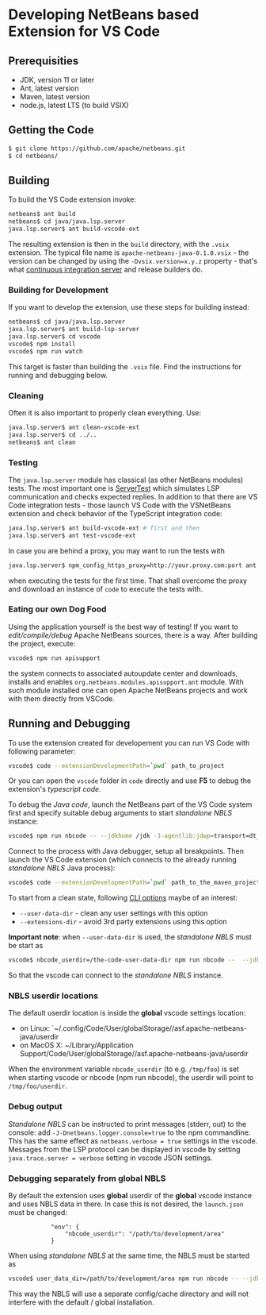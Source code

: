 # Developing NetBeans based Extension for VS Code

<!--

    Licensed to the Apache Software Foundation (ASF) under one
    or more contributor license agreements.  See the NOTICE file
    distributed with this work for additional information
    regarding copyright ownership.  The ASF licenses this file
    to you under the Apache License, Version 2.0 (the
    "License"); you may not use this file except in compliance
    with the License.  You may obtain a copy of the License at

      http://www.apache.org/licenses/LICENSE-2.0

    Unless required by applicable law or agreed to in writing,
    software distributed under the License is distributed on an
    "AS IS" BASIS, WITHOUT WARRANTIES OR CONDITIONS OF ANY
    KIND, either express or implied.  See the License for the
    specific language governing permissions and limitations
    under the License.

-->

## Prerequisities

- JDK, version 11 or later
- Ant, latest version
- Maven, latest version
- node.js, latest LTS (to build VSIX)


## Getting the Code

```bash
$ git clone https://github.com/apache/netbeans.git
$ cd netbeans/
```

## Building

To build the VS Code extension invoke:

```bash
netbeans$ ant build
netbeans$ cd java/java.lsp.server
java.lsp.server$ ant build-vscode-ext
```
The resulting extension is then in the `build` directory, with the `.vsix` extension.
The typical file name is `apache-netbeans-java-0.1.0.vsix` - the version can be
changed by using the `-Dvsix.version=x.y.z` property - that's what
[continuous integration server](https://ci-builds.apache.org/job/Netbeans/job/netbeans-vscode/)
and release builders do.

### Building for Development

If you want to develop the extension, use these steps for building instead:

```bash
netbeans$ cd java/java.lsp.server
java.lsp.server$ ant build-lsp-server
java.lsp.server$ cd vscode
vscode$ npm install
vscode$ npm run watch
```

This target is faster than building the `.vsix` file. Find the instructions
for running and debugging below.

### Cleaning

Often it is also important to properly clean everything. Use:

```bash
java.lsp.server$ ant clean-vscode-ext
java.lsp.server$ cd ../..
netbeans$ ant clean
```

### Testing

The `java.lsp.server` module has classical (as other NetBeans modules) tests.
The most important one is [ServerTest](https://github.com/apache/netbeans/blob/master/java/java.lsp.server/test/unit/src/org/netbeans/modules/java/lsp/server/protocol/ServerTest.java)
which simulates LSP communication and checks expected replies. In addition to
that there are VS Code integration tests - those launch VS Code with the
VSNetBeans extension and check behavior of the TypeScript integration code:

```bash
java.lsp.server$ ant build-vscode-ext # first and then
java.lsp.server$ ant test-vscode-ext
```

In case you are behind a proxy, you may want to run the tests with

```bash
java.lsp.server$ npm_config_https_proxy=http://your.proxy.com:port ant test-vscode-ext
```

when executing the tests for the first time. That shall overcome the proxy
and download an instance of `code` to execute the tests with.

### Eating our own Dog Food

Using the application yourself is the best way of testing! If you want to
_edit/compile/debug_ Apache NetBeans sources, there is a way. After building
the project, execute:

```bash
vscode$ npm run apisupport
```

the system connects to associated autoupdate center and downloads, installs
and enables `org.netbeans.modules.apisupport.ant` module. With such module installed
one can open Apache NetBeans projects and work with them directly from VSCode.

## Running and Debugging

To use the extension created for developement you can run VS Code with
following parameter:

```bash
vscode$ code --extensionDevelopmentPath=`pwd` path_to_project
```

Or you can open the `vscode` folder in `code` directly and use **F5** to
debug the extension's *typescript code*.

To debug the *Java code*, launch the NetBeans part of the VS Code system first
and specify suitable debug arguments to start _standalone NBLS_ instance:

```bash
vscode$ npm run nbcode -- --jdkhome /jdk -J-agentlib:jdwp=transport=dt_socket,server=y,suspend=n,address=8000
```

Connect to the process with Java debugger, setup all breakpoints. Then launch
the VS Code extension (which connects to the already running _standalone NBLS_ Java process):

```bash
vscode$ code --extensionDevelopmentPath=`pwd` path_to_the_maven_project
```

To start from a clean state, following
[CLI options](https://code.visualstudio.com/docs/editor/command-line)
maybe of an interest:
- `--user-data-dir` - clean any user settings with this option
- `--extensions-dir` - avoid 3rd party extensions using this option

**Important note**: when `--user-data-dir` is used, the _standalone NBLS_ must be start as
```bash
vscode$ nbcode_userdir=/the-code-user-data-dir npm run nbcode --  --jdkhome /jdk -J-agentlib:jdwp=transport=dt_socket,server=y,suspend=n,address=8000
```
So that the vscode can connect to the _standalone NBLS_ instance.

### NBLS userdir locations
The default userdir location is inside the **global** vscode settings location:
- on Linux: `~/.config/Code/User/globalStorage//asf.apache-netbeans-java/userdir
- on MacOS X: ~/Library/Application Support/Code/User/globalStorage//asf.apache-netbeans-java/userdir

When the environment variable `nbcode_userdir` (to e.g. `/tmp/foo`) is set when starting vscode or nbcode (npm run nbcode), the userdir will point to `/tmp/foo/userdir`.

### Debug output 
_Standalone NBLS_ can be instructed to print messages (stderr, out) to the console: add `-J-Dnetbeans.logger.console=true` to the npm commandline. This has the same effect as `netbeans.verbose = true` settings in the vscode. Messages from the LSP protocol can be displayed in vscode by setting `java.trace.server = verbose` setting in vscode JSON settings.

### Debugging separately from global NBLS
By default the extension uses **global** userdir of the **global** vscode instance and uses NBLS data in there. In case this is not desired, the `launch.json` must be changed:
```
			"env": {
				"nbcode_userdir": "/path/to/development/area"
			}
```
When using _standalone NBLS_ at the same time, the NBLS must be started as
```bash
vscode$ user_data_dir=/path/to/development/area npm run nbcode -- --jdkhome /jdk -J-agentlib:jdwp=transport=dt_socket,server=y,suspend=n,address=8000
```
This way the NBLS will use a separate config/cache directory and will not interfere with the default / global installation.
